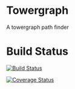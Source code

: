 # Towergraph
A towergraph path finder

# Build Status
[![Build Status](https://travis-ci.org/alex8224/towergraph_case.svg?branch=master)](https://travis-ci.org/alex8224/towergraph_case)

[![Coverage Status](https://coveralls.io/repos/github/alex8224/towergraph_case/badge.svg?branch=master)](https://coveralls.io/github/alex8224/towergraph_case?branch=master)
